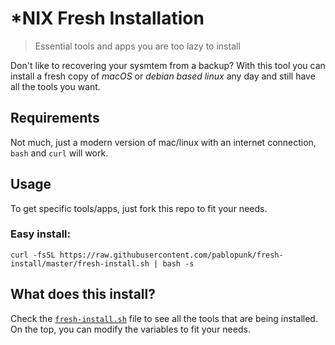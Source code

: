 # *NIX Fresh Installation

> Essential tools and apps you are too lazy to install

Don't like to recovering your sysmtem from a backup? With this tool you can install a fresh copy of *macOS* or *debian based linux* any day and still have all the tools you want.


## Requirements

Not much, just a modern version of mac/linux with an internet connection, `bash` and `curl` will work.

## Usage

To get specific tools/apps, just fork this repo to fit your needs.

### Easy install:

```shell
curl -fsSL https://raw.githubusercontent.com/pablopunk/fresh-install/master/fresh-install.sh | bash -s
```

## What does this install?

Check the [`fresh-install.sh`](./fresh-install.sh) file to see all the tools that are being installed. On the top, you can modify the variables to fit your needs.
